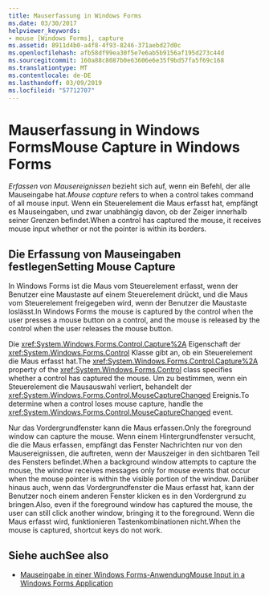 ```yaml
---
title: Mauserfassung in Windows Forms
ms.date: 03/30/2017
helpviewer_keywords:
- mouse [Windows Forms], capture
ms.assetid: 8911d4b0-a4f8-4f93-8246-371aebd27d0c
ms.openlocfilehash: afb58df99ea30f5e7e6ab5b9156af195d273c44d
ms.sourcegitcommit: 160a88c8087b0e63606e6e35f9bd57fa5f69c168
ms.translationtype: MT
ms.contentlocale: de-DE
ms.lasthandoff: 03/09/2019
ms.locfileid: "57712707"
---
```

# <a name="mouse-capture-in-windows-forms"></a><span data-ttu-id="a5150-102">Mauserfassung in Windows Forms</span><span class="sxs-lookup"><span data-stu-id="a5150-102">Mouse Capture in Windows Forms</span></span>
<span data-ttu-id="a5150-103">*Erfassen von Mausereignissen* bezieht sich auf, wenn ein Befehl, der alle Mauseingabe hat.</span><span class="sxs-lookup"><span data-stu-id="a5150-103">*Mouse capture* refers to when a control takes command of all mouse input.</span></span> <span data-ttu-id="a5150-104">Wenn ein Steuerelement die Maus erfasst hat, empfängt es Mauseingaben, und zwar unabhängig davon, ob der Zeiger innerhalb seiner Grenzen befindet.</span><span class="sxs-lookup"><span data-stu-id="a5150-104">When a control has captured the mouse, it receives mouse input whether or not the pointer is within its borders.</span></span>  
  
## <a name="setting-mouse-capture"></a><span data-ttu-id="a5150-105">Die Erfassung von Mauseingaben festlegen</span><span class="sxs-lookup"><span data-stu-id="a5150-105">Setting Mouse Capture</span></span>  
 <span data-ttu-id="a5150-106">In Windows Forms ist die Maus vom Steuerelement erfasst, wenn der Benutzer eine Maustaste auf einem Steuerelement drückt, und die Maus vom Steuerelement freigegeben wird, wenn der Benutzer die Maustaste loslässt.</span><span class="sxs-lookup"><span data-stu-id="a5150-106">In Windows Forms the mouse is captured by the control when the user presses a mouse button on a control, and the mouse is released by the control when the user releases the mouse button.</span></span>  
  
 <span data-ttu-id="a5150-107">Die <xref:System.Windows.Forms.Control.Capture%2A> Eigenschaft der <xref:System.Windows.Forms.Control> Klasse gibt an, ob ein Steuerelement die Maus erfasst hat.</span><span class="sxs-lookup"><span data-stu-id="a5150-107">The <xref:System.Windows.Forms.Control.Capture%2A> property of the <xref:System.Windows.Forms.Control> class specifies whether a control has captured the mouse.</span></span> <span data-ttu-id="a5150-108">Um zu bestimmen, wenn ein Steuerelement die Mausauswahl verliert, behandelt der <xref:System.Windows.Forms.Control.MouseCaptureChanged> Ereignis.</span><span class="sxs-lookup"><span data-stu-id="a5150-108">To determine when a control loses mouse capture, handle the <xref:System.Windows.Forms.Control.MouseCaptureChanged> event.</span></span>  
  
 <span data-ttu-id="a5150-109">Nur das Vordergrundfenster kann die Maus erfassen.</span><span class="sxs-lookup"><span data-stu-id="a5150-109">Only the foreground window can capture the mouse.</span></span> <span data-ttu-id="a5150-110">Wenn einem Hintergrundfenster versucht, die die Maus erfassen, empfängt das Fenster Nachrichten nur von den Mausereignissen, die auftreten, wenn der Mauszeiger in den sichtbaren Teil des Fensters befindet.</span><span class="sxs-lookup"><span data-stu-id="a5150-110">When a background window attempts to capture the mouse, the window receives messages only for mouse events that occur when the mouse pointer is within the visible portion of the window.</span></span> <span data-ttu-id="a5150-111">Darüber hinaus auch, wenn das Vordergrundfenster die Maus erfasst hat, kann der Benutzer noch einem anderen Fenster klicken es in den Vordergrund zu bringen.</span><span class="sxs-lookup"><span data-stu-id="a5150-111">Also, even if the foreground window has captured the mouse, the user can still click another window, bringing it to the foreground.</span></span> <span data-ttu-id="a5150-112">Wenn die Maus erfasst wird, funktionieren Tastenkombinationen nicht.</span><span class="sxs-lookup"><span data-stu-id="a5150-112">When the mouse is captured, shortcut keys do not work.</span></span>  
  
## <a name="see-also"></a><span data-ttu-id="a5150-113">Siehe auch</span><span class="sxs-lookup"><span data-stu-id="a5150-113">See also</span></span>
- [<span data-ttu-id="a5150-114">Mauseingabe in einer Windows Forms-Anwendung</span><span class="sxs-lookup"><span data-stu-id="a5150-114">Mouse Input in a Windows Forms Application</span></span>](mouse-input-in-a-windows-forms-application.md)
